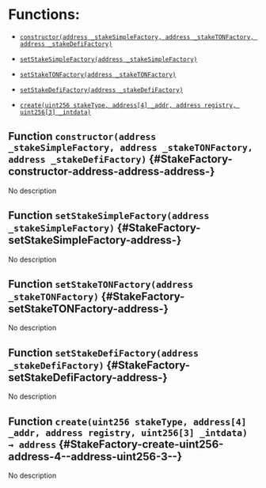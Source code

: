 # Functions:

- [`constructor(address _stakeSimpleFactory, address _stakeTONFactory, address _stakeDefiFactory)`](#StakeFactory-constructor-address-address-address-)

- [`setStakeSimpleFactory(address _stakeSimpleFactory)`](#StakeFactory-setStakeSimpleFactory-address-)

- [`setStakeTONFactory(address _stakeTONFactory)`](#StakeFactory-setStakeTONFactory-address-)

- [`setStakeDefiFactory(address _stakeDefiFactory)`](#StakeFactory-setStakeDefiFactory-address-)

- [`create(uint256 stakeType, address[4] _addr, address registry, uint256[3] _intdata)`](#StakeFactory-create-uint256-address-4--address-uint256-3--)

## Function `constructor(address _stakeSimpleFactory, address _stakeTONFactory, address _stakeDefiFactory)` {#StakeFactory-constructor-address-address-address-}

No description

## Function `setStakeSimpleFactory(address _stakeSimpleFactory)` {#StakeFactory-setStakeSimpleFactory-address-}

No description

## Function `setStakeTONFactory(address _stakeTONFactory)` {#StakeFactory-setStakeTONFactory-address-}

No description

## Function `setStakeDefiFactory(address _stakeDefiFactory)` {#StakeFactory-setStakeDefiFactory-address-}

No description

## Function `create(uint256 stakeType, address[4] _addr, address registry, uint256[3] _intdata) → address` {#StakeFactory-create-uint256-address-4--address-uint256-3--}

No description
